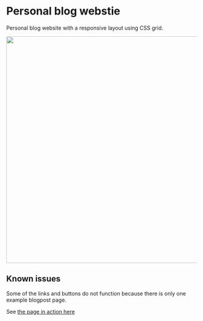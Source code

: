 # Personal blog webstie
Personal blog website with a responsive layout using CSS grid. 

<img src="https://user-images.githubusercontent.com/74114444/162406270-29107a23-3d8f-4404-89e1-022d013dfc7c.png" width="600">

## Known issues
Some of the links and buttons do not function because there is only one example blogpost page. 

See [the page in action here](https://braslava.github.io/personal_blog/)

